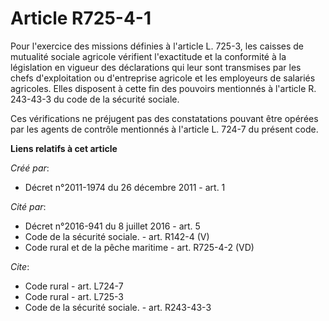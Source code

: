 # Article R725-4-1

Pour l'exercice des missions définies à l'article L. 725-3, les caisses de mutualité sociale agricole vérifient l'exactitude
et la conformité à la législation en vigueur des déclarations qui leur sont transmises par les chefs d'exploitation ou
d'entreprise agricole et les employeurs de salariés agricoles. Elles disposent à cette fin des pouvoirs mentionnés à
l'article R. 243-43-3 du code de la sécurité sociale. 

Ces vérifications ne préjugent pas des constatations pouvant être opérées par les agents de contrôle mentionnés à l'article
L. 724-7 du présent code.

**Liens relatifs à cet article**

_Créé par_:

  - Décret n°2011-1974 du 26 décembre 2011 - art. 1

_Cité par_:

  - Décret n°2016-941 du 8 juillet 2016 - art. 5
  - Code de la sécurité sociale. - art. R142-4 (V)
  - Code rural et de la pêche maritime - art. R725-4-2 (VD)

_Cite_:

  - Code rural - art. L724-7
  - Code rural - art. L725-3
  - Code de la sécurité sociale. - art. R243-43-3
